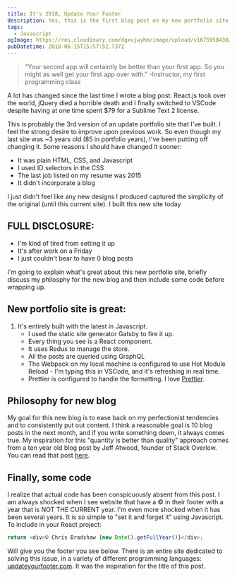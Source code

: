 ```yaml
---
title: It's 2018, Update Your Footer
description: Yes, this is the first blog post on my new portfolio site
tags:
  - Javascript
ogImage: https://res.cloudinary.com/dgxvjwyhm/image/upload/v1675958430/old-portfolio.jpg
pubDatetime: 2018-06-15T15:57:52.737Z
---
```


> "Your second app will certaintly be better than your first app. So you might as well get your first app over with." -Instructor, my first programming class

A lot has changed since the last time I wrote a blog post. React.js took over the world, jQuery died a horrible death and I finally switched to VSCode despite having at one time spent $79 for a Sublime Text 2 license.

This is probably the 3rd version of an update portfolio site that I've built. I feel the strong desire to improve upon previous work. So even though my last site was ~3 years old (85 in portfolio years), I've been putting off changing it. Some reasons I should have changed it sooner:

- It was plain HTML, CSS, and Javascript
- I used ID selectors in the CSS
- The last job listed on my resume was 2015
- It didn't incorporate a blog

I just didn't feel like any new designs I produced captured the simplicity of the original (until this current site). I built this new site today

## FULL DISCLOSURE:

- I'm kind of tired from setting it up
- It's after work on a Friday
- I just couldn't bear to have 0 blog posts

I'm going to explain what's great about this new portfolio site, briefly discuss my philosphy for the new blog and then include some code before wrapping up.

## New portfolio site is great:

1.  It's entirely built with the latest in Javascript.
    - I used the static site generator Gatsby to fire it up.
    - Every thing you see is a React component.
    - It uses Redux to manage the store.
    - All the posts are queried using GraphQL
    - The Webpack on my local machine is configured to use Hot Module Reload - I'm typing this in VSCode, and it's refreshing in real time.
    - Prettier is configured to handle the formatting. I love [Prettier](https://github.com/prettier/prettier).

## Philosophy for new blog

My goal for this new blog is to ease back on my perfectionist tendencies and to consistently put out content. I think a reasonable goal is 10 blog posts in the next month, and if you write something down, it always comes true. My inspiration for this "quantity is better than quality" approach comes from a ten year old blog post by Jeff Atwood, founder of Stack Overlow. You can read that post [here](https://blog.codinghorror.com/quantity-always-trumps-quality/).

## Finally, some code

I realize that actual code has been conspicuously absent from this post. I am always shocked when I see website that have a © in their footer with a year that is NOT THE CURRENT year. I'm even more shocked when it has been several years. It is so simple to "set it and forget it" using Javascript. To include in your React project:

```javascript
return <div>© Chris Bradshaw {new Date().getFullYear()}</div>;
```

Will give you the footer you see below. There is an entire site dedicated to solving this issue, in a variety of different programming languages: [updateyourfooter.com](http://updateyourfooter.com/). It was the inspiration for the title of this post.
